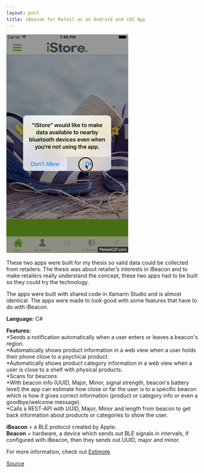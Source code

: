 ```yaml
---
layout: post
title: iBeacon for Retail as an Android and iOS App
---
```

![Geometric pattern with fading gradient](/img/ibeaconRetail.gif)

These two apps were built for my thesis so valid data could be collected from retailers. 
The thesis was about retailer’s interests in iBeacon and to make retailers really understand the concept, these two apps had to be built so they could try the technology. 

The apps were built with shared code in Xamarin Studio and is almost identical. The apps were made to look good with some features that have to do with iBeacon.

**Language:** C#

**Features:**<br>
*Sends a notification automatically when a user enters or leaves a beacon's region. <br>
*Automatically shows product information in a web view when a user holds their phone close to a psychical product. <br>
*Automatically shows product category information in a web view when a user is close to a shelf with physical products.<br>
*Scans for beacons<br>
*With beacon info (UUID, Major, Minor, signal strength, beacon's battery level) the app can estimate how close or far the user is to a      specific beacon which is how it gives correct information (product or category info or even a goodbye/welcome message).<br>
*Calls a REST-API with UUID, Major, Minor and length from beacon to get back information about products or categories to show the user. <br>

**iBeacon** = a BLE protocol created by Apple.<br>
**Beacon** = hardware, a device which sends out BLE signals in intervals, if configured with iBeacon, then they sends out UUID, major and minor. 

For more information, check out [Estimote](http://estimote.com/)

[Source](https://github.com/axelnyberg/iBeaconRetail)





